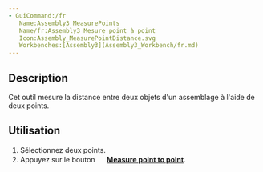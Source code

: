 ```yaml
---
- GuiCommand:/fr
   Name:Assembly3 MeasurePoints
   Name/fr:Assembly3 Mesure point à point
   Icon:Assembly_MeasurePointDistance.svg
   Workbenches:[Assembly3](Assembly3_Workbench/fr.md)
---
```


## Description

Cet outil mesure la distance entre deux objets d\'un assemblage à l\'aide de deux points.

## Utilisation

1.  Sélectionnez deux points.
2.  Appuyez sur le bouton **<img src="images/Assembly_MeasurePointDistance.svg" width=16px> [Measure point to point](Assembly3_MeasurePoints/fr.md)**.






